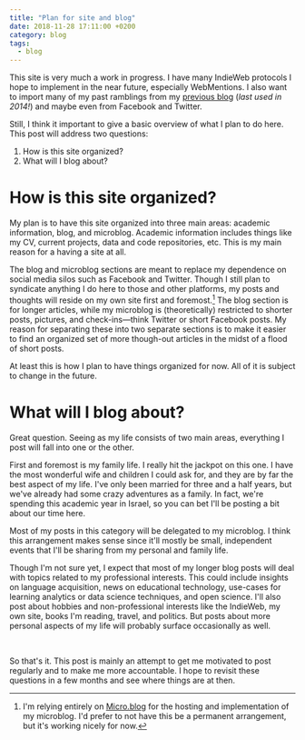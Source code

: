 ```yaml
---
title: "Plan for site and blog"
date: 2018-11-28 17:11:00 +0200
category: blog
tags:
  - blog
---
```


This site is very much a work in progress. I have many IndieWeb protocols I hope to implement in the near future, especially WebMentions. I also want to import many of my past ramblings from my [previous blog](http://jdpinto.wordpress.com) (*last used in 2014!*) and maybe even from Facebook and Twitter.

Still, I think it important to give a basic overview of what I plan to do here. This post will address two questions:

1. How is this site organized?
2. What will I blog about?


# How is this site organized?

My plan is to have this site organized into three main areas: academic information, blog, and microblog. Academic information includes things like my CV, current projects, data and code repositories, etc. This is my main reason for a having a site at all.

The blog and microblog sections are meant to replace my dependence on social media silos such as Facebook and Twitter. Though I still plan to syndicate anything I do here to those and other platforms, my posts and thoughts will reside on my own site first and foremost.[^microblog] The blog section is for longer articles, while my microblog is (theoretically) restricted to shorter posts, pictures, and check-ins—think Twitter or short Facebook posts. My reason for separating these into two separate sections is to make it easier to find an organized set of more though-out articles in the midst of a flood of short posts.

At least this is how I plan to have things organized for now. All of it is subject to change in the future.


# What will I blog about?

Great question. Seeing as my life consists of two main areas, everything I post will fall into one or the other.

First and foremost is my family life. I really hit the jackpot on this one. I have the most wonderful wife and children I could ask for, and they are by far the best aspect of my life. I've only been married for three and a half years, but we've already had some crazy adventures as a family. In fact, we're spending this academic year in Israel, so you can bet I'll be posting a bit about our time here.

Most of my posts in this category will be delegated to my microblog. I think this arrangement makes sense since it'll mostly be small, independent events that I'll be sharing from my personal and family life.

Though I'm not sure yet, I expect that most of my longer blog posts will deal with topics related to my professional interests. This could include insights on language acquisition, news on educational technology, use-cases for learning analytics or data science techniques, and open science. I'll also post about hobbies and non-professional interests like the IndieWeb, my own site, books I'm reading, travel, and politics. But posts about more personal aspects of my life will probably surface occasionally as well.


<br>

So that's it. This post is mainly an attempt to get me motivated to post regularly and to make me more accountable. I hope to revisit these questions in a few months and see where things are at then.



[^microblog]: I'm relying entirely on [Micro.blog](https://micro.blog) for the hosting and implementation of my microblog. I'd prefer to not have this be a permanent arrangement, but it's working nicely for now.
